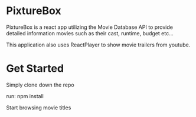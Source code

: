 # PixtureBox

PixtureBox is a react app utilizing the Movie Database API to provide detailed information movies such as their cast, runtime, budget etc...

This application also uses ReactPlayer to show movie trailers from youtube.

# Get Started

Simply clone down the repo

run: npm install 

Start browsing movie titles
